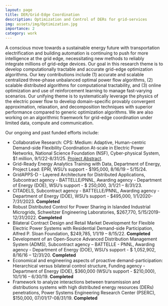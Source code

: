 ```yaml
---
layout: page
title: DER/Grid-Edge Coordination 
description: Optimization and Control of DERs for grid-services
img: assets/img/Optimization.jpg
importance: 2
category: work
---
```


A conscious move towards a sustainable energy future with transportation electrification and building automation is continuing to push for more intelligence at the grid edge, necessitating new methods to reliably integrate millions of grid-edge devices. Our goal in this research theme is to develop computationally tractable and accurate grid-edge optimization algorithms. Our key contributions include (1) accurate and scalable centralized three-phase unbalanced optimal power flow algorithms, (2) scalable distributed algorithms for computational tractability, and (3) online optimization and use of reinforcement learning to manage fast-varying scenarios. Our unifying theme is to systematically leverage the physics of the electric power flow to develop domain-specific provably convergent approximation, relaxation, and decomposition techniques with superior performance compared to generic optimization algorithms. We are also working on an algorithmic fraemwork for grid-edge coordination under limited data, compute and communication. 

Our ongoing and past funded efforts include:
- Collaborative Research: CPS: Medium: Adaptive, Human-centric Demand-side Flexibility Coordination At-scale in Electric Power Networks, National Science Foundation (NSF), Cyber-physical System, $1 million, 9/1/22-8/31/25. [Project Abstract](https://www.nsf.gov/awardsearch/showAward?AWD_ID=2208783).
- Grid-Ready Energy Analytics Training with Data, Department of Energy, Project Lead: EPRI, WSU’s support - $195,000, 8/16/19 – 5/15/24.
- GridAPPS-D - Layered Architecture for Distributed Applications, Subcontract agency - BATTELLE/PNNL, Awarding agency - Department of Energy (DOE), WSU’s support - $ 250,000, 3/1/21 – 8/31/23.
- CITADELS, Subcontract agency - BATTELLE/PNNL, Awarding agency - Department of Energy (DOE), WSU’s support - $495,000, 1/1/2020-7/31/2023. **Completed**
- Robust Distributed Control for Power Sharing in Islanded Industrial Microgrids, Schweitzer Engineering Laboratories, $267,770, 5/15/2019-12/31/2022. **Completed**
- Bilateral Contract Design and Retail Market Development for Flexible Electric Power Systems with Residential Demand-side Participation, Alfred P. Sloan Foundation, $249,785, 1/1/19 – 8/15/22. **Completed**
- Development of an Open-Source Advanced Distribution Management System (ADMS), Subcontract agency – BATTELLE - PNNL, Awarding agency - Department of Energy (DOE), WSU’s support - $ 1,052,902, 8/16/16 – 12/31/20. **Completed**
- Economical and engineering aspects of proactive demand-participation: Hierarchical versus bilateral control structure, Funding agency - Department of Energy (DOE), $360,000 (WSU’s support - $210,000), 10/1/16 – 6/30/19. **Completed**
- Framework to analyze interactions between transmission and distributions systems with high distributed energy resources (DERs) penetrations, Power Systems Engineering Research Center (PSERC), $150,000, 07/01/17-08/31/19. **Completed**
